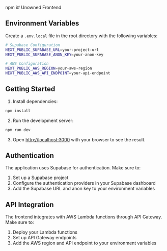 npm i# Unowned Frontend

## Environment Variables

Create a `.env.local` file in the root directory with the following variables:

```bash
# Supabase Configuration
NEXT_PUBLIC_SUPABASE_URL=your-project-url
NEXT_PUBLIC_SUPABASE_ANON_KEY=your-anon-key

# AWS Configuration
NEXT_PUBLIC_AWS_REGION=your-aws-region
NEXT_PUBLIC_AWS_API_ENDPOINT=your-api-endpoint
```

## Getting Started

1. Install dependencies:
```bash
npm install
```

2. Run the development server:
```bash
npm run dev
```

3. Open [http://localhost:3000](http://localhost:3000) with your browser to see the result.

## Authentication

The application uses Supabase for authentication. Make sure to:

1. Set up a Supabase project
2. Configure the authentication providers in your Supabase dashboard
3. Add the Supabase URL and anon key to your environment variables

## API Integration

The frontend integrates with AWS Lambda functions through API Gateway. Make sure to:

1. Deploy your Lambda functions
2. Set up API Gateway endpoints
3. Add the AWS region and API endpoint to your environment variables
